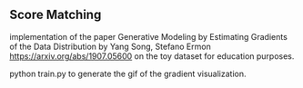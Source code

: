 ## Score Matching
implementation of the paper Generative Modeling by Estimating Gradients of the Data Distribution by
Yang Song, Stefano Ermon https://arxiv.org/abs/1907.05600
on the toy dataset for education purposes.

python train.py to generate the gif of the gradient visualization.

